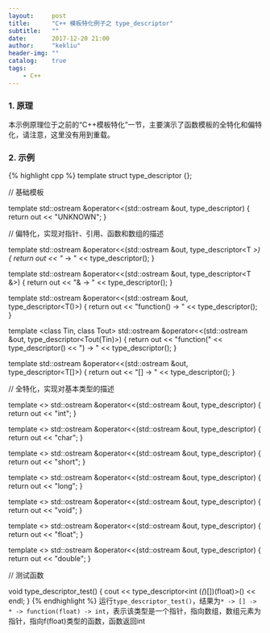 ```yaml
---
layout:     post
title:      "C++ 模板特化例子之 type_descriptor"
subtitle:   ""
date:       2017-12-20 21:00
author:     "kekliu"
header-img: ""
catalog:    true
tags:
    - C++
---
```



### 1. 原理
本示例原理位于之前的“C++模板特化”一节，主要演示了函数模板的全特化和偏特化，请注意，这里没有用到重载。

### 2. 示例
{% highlight cpp %}
template <class T> struct type_descriptor {};

// 基础模板

template <class T>
std::ostream &operator<<(std::ostream &out, type_descriptor<T>) {
  return out << "UNKNOWN";
}

// 偏特化，实现对指针、引用、函数和数组的描述

template <class T>
std::ostream &operator<<(std::ostream &out, type_descriptor<T *>) {
  return out << "* -> " << type_descriptor<T>();
}

template <class T>
std::ostream &operator<<(std::ostream &out, type_descriptor<T &>) {
  return out << "& -> " << type_descriptor<T>();
}

template <class T>
std::ostream &operator<<(std::ostream &out, type_descriptor<T()>) {
  return out << "function() -> " << type_descriptor<T>();
}

template <class Tin, class Tout>
std::ostream &operator<<(std::ostream &out, type_descriptor<Tout(Tin)>) {
  return out << "function(" << type_descriptor<Tin>() << ") -> "
             << type_descriptor<Tout>();
}

template <class T>
std::ostream &operator<<(std::ostream &out, type_descriptor<T[]>) {
  return out << "[] -> " << type_descriptor<T>();
}

// 全特化，实现对基本类型的描述

template <> std::ostream &operator<<(std::ostream &out, type_descriptor<int>) {
  return out << "int";
}

template <> std::ostream &operator<<(std::ostream &out, type_descriptor<char>) {
  return out << "char";
}

template <>
std::ostream &operator<<(std::ostream &out, type_descriptor<short>) {
  return out << "short";
}

template <> std::ostream &operator<<(std::ostream &out, type_descriptor<long>) {
  return out << "long";
}

template <> std::ostream &operator<<(std::ostream &out, type_descriptor<void>) {
  return out << "void";
}

template <>
std::ostream &operator<<(std::ostream &out, type_descriptor<float>) {
  return out << "float";
}

template <>
std::ostream &operator<<(std::ostream &out, type_descriptor<double>) {
  return out << "double";
}

// 测试函数

void type_descriptor_test() {
  cout << type_descriptor<int (*(*)[])(float)>() << endl;
}
{% endhighlight %}
运行`type_descriptor_test()`，结果为`* -> [] -> * -> function(float) -> int`，表示该类型是一个指针，指向数组，数组元素为指针，指向f(float)类型的函数，函数返回int
